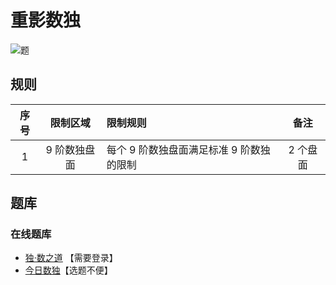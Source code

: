 # 重影数独

![题](https://cn.sudoku.today/pic/02/duodoku/39378_45830.png)

## 规则

| 序号  |  限制区域   | 限制规则                    |  备注   |
|:---:|:-------:|:------------------------|:-----:|
|  1  | 9 阶数独盘面 | 每个 9 阶数独盘面满足标准 9 阶数独的限制 | 2 个盘面 |

## 题库

### 在线题库

- [独·数之道](http://www.sudokufans.org.cn/lx/game.index.php?type=cy) 【需要登录】
- [今日数独]【选题不便】

[今日数独]: https://cn.sudoku.today/g-duodoku/
